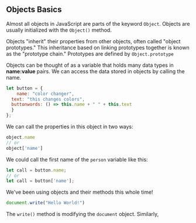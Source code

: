 ## Objects Basics

Almost all objects in JavaScript are parts of the keyword `Object`. Objects are usually initialized with the `Object()` method. 

 Objects "inherit" their properties from other objects, often called "object prototypes." This inheritance based on linking prototypes together is known as the "prototype chain." Prototypes are defined by `Object.prototype`

Objects can be thought of as a variable that holds many data types in **name:value** pairs. We can access the data stored in objects by calling the name. 

```JavaScript
let button = {
 	name: "color changer",
  text: "this changes colors",
  buttonwords: () => this.name + " " + this.text
  }
};
```

We can call the properties in this object in two ways: 

```JavaScript
object.name
// or 
object['name']
```

We could call the first name of the `person` variable like this:

```JavaScript
let call = button.name;
// or
let call = button['name'];
```

We've been using objects and their methods this whole time! 

```JavaScript
document.write("Hello World!")
```

The `write()` method is modifying the `document` object. Similarly, 